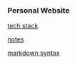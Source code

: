 ### Personal Website

[tech stack](https://github.com/cathe-zhang/cathe-zhang.github.io/tree/master/tech-stack)

[notes](https://github.com/cathe-zhang/cathe-zhang.github.io/tree/master/notes)

[markdown syntax](https://github.com/cathe-zhang/cathe-zhang.github.io/tree/master/markdown-syntax)